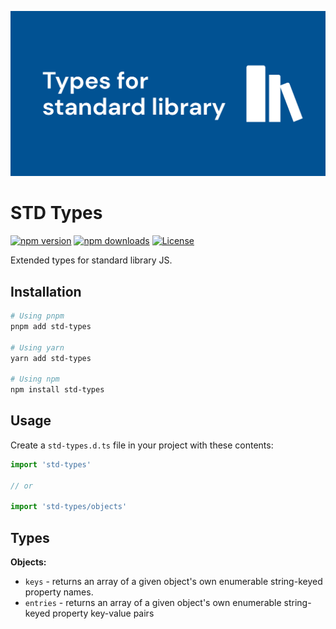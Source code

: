 [![std-types](https://raw.githubusercontent.com/hywax/std-types/main/public/cover.jpg)](https://github.com/hywax/muuto)

# STD Types

[![npm version][npm-version-src]][npm-version-href]
[![npm downloads][npm-downloads-src]][npm-downloads-href]
[![License][license-src]][license-href]

Extended types for standard library JS.

## Installation

```bash
# Using pnpm
pnpm add std-types

# Using yarn
yarn add std-types

# Using npm
npm install std-types
```

## Usage

Create a `std-types.d.ts` file in your project with these contents:

```ts
import 'std-types'

// or

import 'std-types/objects'
```

## Types

**Objects:**
* `keys` - returns an array of a given object's own enumerable string-keyed property names.
* `entries` - returns an array of a given object's own enumerable string-keyed property key-value pairs

<!-- Badges -->
[npm-version-src]: https://img.shields.io/npm/v/std-types/latest.svg
[npm-version-href]: https://npmjs.com/package/std-types

[npm-downloads-src]: https://img.shields.io/npm/dt/std-types.svg
[npm-downloads-href]: https://npmjs.com/package/std-types

[license-src]: https://img.shields.io/npm/l/std-types.svg
[license-href]: https://npmjs.com/package/std-types
